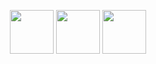 
<p align="center">
<img width="70" src="https://www.buttonmuseum.org/sites/default/files/styles/medium/public/IL-i-love-politics-in-america-button_busy_beaver_button_museum.png?itok=A1RYG5U9">
  <img width="70" src="https://www.buttonmuseum.org/sites/default/files/styles/medium/public/IL-i-love-trucks-button_busy_beaver_button_museum.png?itok=rwcSBy5r">
  <img width="70" src="https://www.buttonmuseum.org/sites/default/files/styles/medium/public/PO-a-fool-and-his-money-button_busy_beaver_button_museum.png?itok=UvyYg47h">
